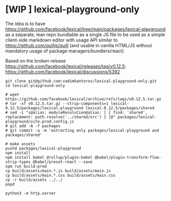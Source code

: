 # [WIP ] lexical-playground-only

The idea is to have https://github.com/facebook/lexical/tree/main/packages/lexical-playground as a separate, lean repo bundlable as a single JS file to be used as a simple client-side markdown editor with usage API similar to https://github.com/quilljs/quill (and usable in vanilla HTML/JS without mandatory usage of package managers/bundlers/react)

Based on the broken release https://github.com/facebook/lexical/releases/tag/v0.12.5: https://github.com/facebook/lexical/discussions/5392

```shell
git clone git@github.com:vadimkantorov/lexical-playground-only.git
cd lexical-playground-only

# wget https://github.com/facebook/lexical/archive/refs/tags/v0.12.5.tar.gz
# tar -xf v0.12.5.tar.gz --strip-components=1 lexical-0.12.5/packages/lexical-playground lexical-0.12.5/packages/shared
# sed -i "s@alias: moduleResolution@alias: [ { find: 'shared', replacement: path.resolve('../shared/src') } ]@" packages/lexical-playground/vite.prod.config.js
# git add -A -f packages
# git commit -a -m 'extracting only packages/lexical-playground and packages/shared'

# make assets 
pushd packages/lexical-playground
npm install
npm install babel @rollup/plugin-babel @babel/plugin-transform-flow-strip-types @babel/preset-react --save
npm run build-prod
cp build/assets/main.*.js build/assets/main.js
cp build/assets/main.*.css build/assets/main.css
cp -r build/assets ../../
popd

python3 -m http.server
```
